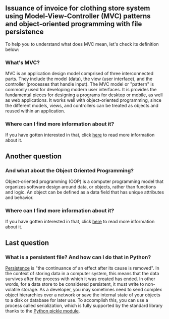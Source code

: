 ## Issuance of invoice for clothing store system using Model-View-Controller (MVC) patterns and object-oriented programming with file persistence

To help you to understand what does MVC mean, let's check its definition below:

### What's MVC? 
MVC is an application design model comprised of three interconnected parts. They include the model (data), the view (user interface), and the controller (processes that handle input). The MVC model or "pattern" is commonly used for developing modern user interfaces. It is provides the fundamental pieces for designing a programs for desktop or mobile, as well as web applications. It works well with object-oriented programming, since the different models, views, and controllers can be treated as objects and reused within an application. 

### Where can I find more information about it?
If you have gotten interested in that, click [here](https://techterms.com/definition/mvc) to read more information about it.

## Another question

### And what about the Object Oriented Programming?
Object-oriented programming (OOP) is a computer programming model that organizes software design around data, or objects, rather than functions and logic. An object can be defined as a data field that has unique attributes and behavior.

### Where can I find more information about it?
If you have gotten interested in that, click [here](https://searchapparchitecture.techtarget.com/definition/object-oriented-programming-OOP) to read more information about it.

## Last question

### What is a persistent file? And how can I do that in Python?
[Persistence](https://www.datastax.com/blog/2010/10/what-persistence-and-why-does-it-matter) is "the continuance of an effect after its cause is removed". In the context of storing data in a computer system, this means that the data survives after the process with which it was created has ended. In other words, for a data store to be considered persistent, it must write to non-volatile storage.
  As a developer, you may sometimes need to send complex object hierarchies over a network or save the internal state of your objects to a disk or database for later use. To accomplish this, you can use a process called serialization, which is fully supported by the standard library thanks to the [Python pickle module](https://realpython.com/python-pickle-module/).
